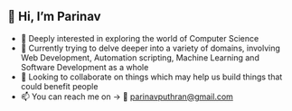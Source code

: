 ## 👋 Hi, I’m Parinav
- 👀 Deeply interested in exploring the world of Computer Science
- 🌱 Currently trying to delve deeper into a variety of domains, involving Web Development, Automation scripting, Machine Learning and Software Development as a whole 
- 💞️ Looking to collaborate on things which may help us build things that could benefit people
- 📫 You can reach me on -> :envelope_with_arrow: parinavputhran@gmail.com

<!---
parinavcodes/parinavcodes is a ✨ special ✨ repository because its `README.md` (this file) appears on your GitHub profile.
You can click the Preview link to take a look at your changes.
--->
